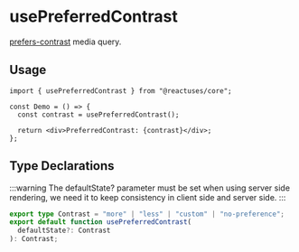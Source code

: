 # usePreferredContrast

[prefers-contrast](https://developer.mozilla.org/en-US/docs/Web/CSS/@media/prefers-contrast) media query.

## Usage

```tsx
import { usePreferredContrast } from "@reactuses/core";

const Demo = () => {
  const contrast = usePreferredContrast();

  return <div>PreferredContrast: {contrast}</div>;
};
```

## Type Declarations

:::warning
The defaultState? parameter must be set when using server side rendering, we need it to keep consistency in client side and server side.
:::

```ts
export type Contrast = "more" | "less" | "custom" | "no-preference";
export default function usePreferredContrast(
  defaultState?: Contrast
): Contrast;
```
